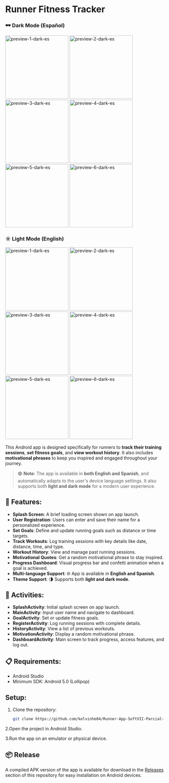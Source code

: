 # Runner Fitness Tracker


### 🕶️ Dark Mode (Español)

<div>
  <img src="./github-preview-img/preview-1-dark-es.jpg" alt="preview-1-dark-es" width="200" style="display:inline-block;"/>
  <img src="./github-preview-img/preview-2-dark-es.jpg" alt="preview-2-dark-es" width="200" style="display:inline-block;" />
  <img src="./github-preview-img/preview-3-dark-es.jpg" alt="preview-3-dark-es" width="200" style="display:inline-block;" />
  <img src="./github-preview-img/preview-4-dark-es.jpg" alt="preview-4-dark-es" width="200" style="display:inline-block;" />
  <img src="./github-preview-img/preview-5-dark-es.jpg" alt="preview-5-dark-es" width="200" style="display:inline-block;" />
  <img src="./github-preview-img/preview-6-dark-es.jpg" alt="preview-6-dark-es" width="200" style="display:inline-block;" />
</div>

### ☀️ Light Mode (English)

<div>
  <img src="./github-preview-img/preview-1-light-en.jpg" alt="preview-1-dark-es" width="200" style="display:inline-block;"/>
  <img src="./github-preview-img/preview-2-light-en.jpg" alt="preview-2-dark-es" width="200" style="display:inline-block;" />
  <img src="./github-preview-img/preview-3-light-en.jpg" alt="preview-3-dark-es" width="200" style="display:inline-block;" />
  <img src="./github-preview-img/preview-4-light-en.jpg" alt="preview-4-dark-es" width="200" style="display:inline-block;" />
  <img src="./github-preview-img/preview-5-light-en.jpg" alt="preview-5-dark-es" width="200" style="display:inline-block;" />
  <img src="./github-preview-img/preview-6-light-en.jpg" alt="preview-6-dark-es" width="200" style="display:inline-block;" />
</div>


This Android app is designed specifically for runners to **track their training sessions**, **set fitness goals**, and **view workout history**. It also includes **motivational phrases** to keep you inspired and engaged throughout your journey.

> 🟢 **Note:** The app is available in **both English and Spanish**, and automatically adapts to the user's device language settings. It also supports both **light and dark mode** for a modern user experience.

## 🏃 Features:
- **Splash Screen**: A brief loading screen shown on app launch.
- **User Registration**: Users can enter and save their name for a personalized experience.
- **Set Goals**: Define and update running goals such as distance or time targets.
- **Track Workouts**: Log training sessions with key details like date, distance, time, and type.
- **Workout History**: View and manage past running sessions.
- **Motivational Quotes**: Get a random motivational phrase to stay inspired.
- **Progress Dashboard**: Visual progress bar and confetti animation when a goal is achieved.
- **Multi-language Support**: 🌐 App is available in **English and Spanish**.
- **Theme Support**: 🌗 Supports both **light and dark mode**.

## 📱 Activities:
- **SplashActivity**: Initial splash screen on app launch.
- **MainActivity**: Input user name and navigate to dashboard.
- **GoalActivity**: Set or update fitness goals.
- **RegisterActivity**: Log running sessions with complete details.
- **HistoryActivity**: View a list of previous workouts.
- **MotivationActivity**: Display a random motivational phrase.
- **DashboardActivity**: Main screen to track progress, access features, and log out.

## 📋 Requirements:
- Android Studio
- Minimum SDK: Android 5.0 (Lollipop)

## Setup:


1. Clone the repository:
   ```bash
   git clone https://github.com/kelvinhe04/Runner-App-SoftVII-Parcial-2.git
   
2.Open the project in Android Studio.

3.Run the app on an emulator or physical device.



## 📦 Release

A compiled APK version of the app is available for download in the [Releases](https://github.com/kelvinhe04/Runner-App-SoftVII-Parcial-2/releases) section of this repository for easy installation on Android devices.

